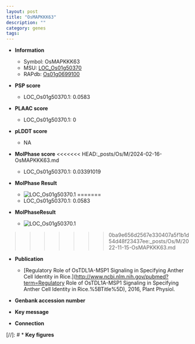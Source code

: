```yaml
---
layout: post
title: "OsMAPKKK63"
description: ""
category: genes
tags: 
---
```


* **Information**  
    + Symbol: OsMAPKKK63  
    + MSU: [LOC_Os01g50370](http://rice.plantbiology.msu.edu/cgi-bin/ORF_infopage.cgi?orf=LOC_Os01g50370)  
    + RAPdb: [Os01g0699100](http://rapdb.dna.affrc.go.jp/viewer/gbrowse_details/irgsp1?name=Os01g0699100)  

* **PSP score**  
    + LOC_Os01g50370.1: 0.0583 

* **PLAAC score**  
    + LOC_Os01g50370.1: 0 

* **pLDDT score**
    + NA


* **MolPhase score**
<<<<<<< HEAD:_posts/Os/M/2024-02-16-OsMAPKKK63.md
    + LOC_Os01g50370.1: 0.03391019

* **MolPhase Result**
    + ![LOC_Os01g50370.1](https://304243504.github.io/Pictures/LOC_Os01g/LOC_Os01g50370.1.png)
=======
    + LOC_Os01g50370.1: 0.0583

* **MolPhaseResult**
    + ![LOC_Os01g50370.1](https://ricepsp.github.io/pictures/LOC_Os01g/LOC_Os01g50370.1.png)
>>>>>>> 0ba9e656d2567e330407a5f1b1d54d48f23437ee:_posts/Os/M/2022-11-15-OsMAPKKK63.md

* **Publication**  
    + [Regulatory Role of OsTDL1A-MSP1 Signaling in Specifying Anther Cell Identity in Rice.](http://www.ncbi.nlm.nih.gov/pubmed?term=Regulatory Role of OsTDL1A-MSP1 Signaling in Specifying Anther Cell Identity in Rice.%5BTitle%5D), 2016, Plant Physiol.

* **Genbank accession number**  

* **Key message**  

* **Connection**  

[//]: # * **Key figures**  


